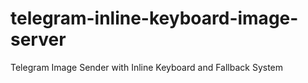 # telegram-inline-keyboard-image-server
Telegram Image Sender with Inline Keyboard and Fallback System
